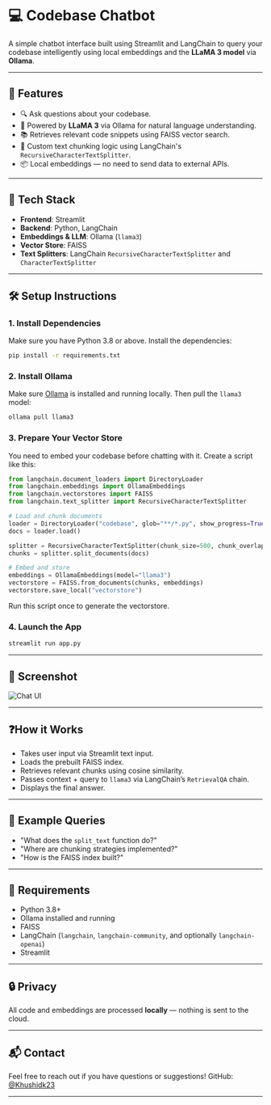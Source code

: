 
# 💻 Codebase Chatbot

A simple chatbot interface built using Streamlit and LangChain to query your codebase intelligently using local embeddings and the **LLaMA 3 model** via **Ollama**.

---

## 🚀 Features

* 🔍 Ask questions about your codebase.
* 🤖 Powered by **LLaMA 3** via Ollama for natural language understanding.
* 📚 Retrieves relevant code snippets using FAISS vector search.
* 🧠 Custom text chunking logic using LangChain's `RecursiveCharacterTextSplitter`.
* 📦 Local embeddings — no need to send data to external APIs.

---

## 🧰 Tech Stack

* **Frontend**: Streamlit
* **Backend**: Python, LangChain
* **Embeddings & LLM**: Ollama (`llama3`)
* **Vector Store**: FAISS
* **Text Splitters**: LangChain `RecursiveCharacterTextSplitter` and `CharacterTextSplitter`

---



## 🛠️ Setup Instructions

### 1. Install Dependencies

Make sure you have Python 3.8 or above.
Install the dependencies:

```bash
pip install -r requirements.txt
```

### 2. Install Ollama

Make sure [Ollama](https://ollama.com) is installed and running locally.
Then pull the `llama3` model:

```bash
ollama pull llama3
```

### 3. Prepare Your Vector Store

You need to embed your codebase before chatting with it. Create a script like this:

```python
from langchain.document_loaders import DirectoryLoader
from langchain.embeddings import OllamaEmbeddings
from langchain.vectorstores import FAISS
from langchain.text_splitter import RecursiveCharacterTextSplitter

# Load and chunk documents
loader = DirectoryLoader("codebase", glob="**/*.py", show_progress=True)
docs = loader.load()

splitter = RecursiveCharacterTextSplitter(chunk_size=500, chunk_overlap=50)
chunks = splitter.split_documents(docs)

# Embed and store
embeddings = OllamaEmbeddings(model="llama3")
vectorstore = FAISS.from_documents(chunks, embeddings)
vectorstore.save_local("vectorstore")
```

Run this script once to generate the vectorstore.

### 4. Launch the App

```bash
streamlit run app.py
```

---

## 📸 Screenshot

![Chat UI](https://via.placeholder.com/800x400?text=Codebase+Chatbot+UI)

---

## ❓How it Works

* Takes user input via Streamlit text input.
* Loads the prebuilt FAISS index.
* Retrieves relevant chunks using cosine similarity.
* Passes context + query to `llama3` via LangChain’s `RetrievalQA` chain.
* Displays the final answer.

---

## 🧪 Example Queries

* "What does the `split_text` function do?"
* "Where are chunking strategies implemented?"
* "How is the FAISS index built?"

---

## 📌 Requirements

* Python 3.8+
* Ollama installed and running
* FAISS
* LangChain (`langchain`, `langchain-community`, and optionally `langchain-openai`)
* Streamlit

---

## 🔒 Privacy

All code and embeddings are processed **locally** — nothing is sent to the cloud.

---

## 📬 Contact

Feel free to reach out if you have questions or suggestions!
GitHub: [@Khushidk23](https://github.com/Khushidk23)

---
